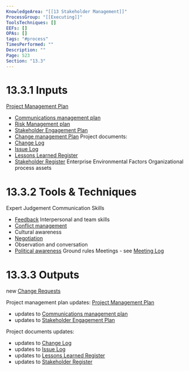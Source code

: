 ```yaml
---
KnowledgeArea: "[[13 Stakeholder Management]]"
ProcessGroup: "[[Executing]]"
ToolsTechniques: []
EEFs: []
OPAs: []
tags: "#process"
TimesPerformed: ""
Description: ""
Page: 523
Section: "13.3"
---
```

# 13.3.1 Inputs
[Project Management Plan](Project%20Management%20Plan.md)
* [Communications management plan](Communications%20management%20plan.md)
* [Risk Management plan](Risk%20Management%20plan.md)
* [Stakeholder Engagement Plan](Stakeholder%20Engagement%20Plan.md)
* [Change management Plan](Change%20management%20Plan.md)
Project documents:
* [Change Log](Change%20Log.md)
* [Issue Log](Issue%20Log.md)
* [Lessons Learned Register](Lessons%20Learned%20Register.md)
* [Stakeholder Register](Stakeholder%20Register.md)
Enterprise Environmental Factors
Organizational process assets
# 13.3.2 Tools & Techniques
Expert Judgement
Communication Skills
* [Feedback](Feedback.md)
Interpersonal and team skills
* [Conflict management](Conflict%20management.md)
* Cultural awareness
* [Negotiation](Negotiation.md)
* Observation and conversation
* [Political awareness](Political%20awareness.md)
Ground rules
Meetings - see [Meeting Log](Meeting%20Log.md)

# 13.3.3 Outputs
new [Change Requests](Change%20Requests.md)

Project management plan updates: [Project Management Plan](Project%20Management%20Plan.md)
* updates to [Communications management plan](Communications%20management%20plan.md)
* updates to [Stakeholder Engagement Plan](Stakeholder%20Engagement%20Plan.md)

Project documents updates:
* updates to [Change Log](Change%20Log.md)
* updates to [Issue Log](Issue%20Log.md)
* updates to [Lessons Learned Register](Lessons%20Learned%20Register.md)
* updates to [Stakeholder Register](Stakeholder%20Register.md)


